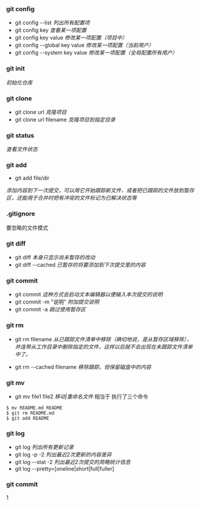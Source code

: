 ### git config

- git config --list *列出所有配置项*
- git config key *查看某一项配置*
- git config key value *修改某一项配置（项目中）*
- git config --global key value *修改某一项配置（当前用户）*
- git config --system key value *修改某一项配置（全局配置所有用户）*

### git init

*初始化仓库*

### git clone 

- git clone url *克隆项目*
- git clone url filename *克隆项目到指定目录*

### git status

*查看文件状态*


### git add 

- git add file/dir 

*添加内容到下一次提交，可以用它开始跟踪新文件，或者把已跟踪的文件放到暂存区，还能用于合并时把有冲突的文件标记为已解决状态等*

### .gitignore

要忽略的文件模式

### git diff

- git diff *本身只显示尚未暂存的改动*
- git diff --cached *已暂存的将要添加到下次提交里的内容*

### git commit

- git commit *这种方式会启动文本编辑器以便输入本次提交的说明*
- git commit -m "说明" *附加提交说明*
- git commit -a *跳过使用暂存区*

### git rm 

- git rm filename *从已跟踪文件清单中移除（确切地说，是从暂存区域移除），并连带从工作目录中删除指定的文件，这样以后就不会出现在未跟踪文件清单中了。*

- git rm --cached filename *移除跟踪，但保留磁盘中的内容*

### git mv

- git mv file1 file2 *移动|重命名文件*
相当于 执行了三个命令

```
$ mv README.md README
$ git rm README.md
$ git add README
```

### git log

- git log *列出所有更新记录*
- git log -p -2 *列出最近2次更新的内容差异*
- git log --stat -2 *列出最近2次提交的简略统计信息*
- git log --pretty=[oneline|short|full|fuller] 

### git commit
1
